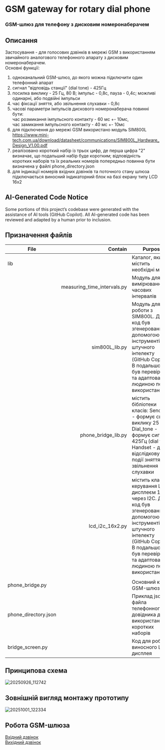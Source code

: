 # GSM gateway for rotary dial phone
### GSM-шлюз для телефону з дисковим номеронаберачем
## Описання
Застосування - для голосових дзвінків в мережі GSM з використанням звичайного аналогового телефонного апарату з дисковим номеронаберачем.  
Основні функції:  
1) одноканальний GSM-шлюз, до якого можна підключити один телефонний апарат
2) сигнал "відповідь станції" (dial tone) - 425Гц
3) посилка виклику - 25 Гц, 80 В; імпульс - 0,8с, пауза - 0,4с; можливі одинарні, або подвійні імпульси
4) час фіксації зняття, або звільнення слухавки - 0,8с
5) часові параметри імпульсів дискового номеронаберача повинні бути:  
час розмикання імпульсного контакту - 60 мс +- 10мс,  
час замикання імпульсного контакту - 40 мс +- 10мс
6) для підключення до мережі GSM використано модуль SIM800L https://www.mini-tech.com.ua/download/datasheet/communications/SIM800L_Hardware_Design_V1.00.pdf
7) реалізовано короткий набір із трьох цифр, де перша цифра "2" визначає, що подальший набір буде коротким; відповідність коротких наборів та їх реальних номерів попередньо повинна бути визначена у файлі phone_directory.json
8) для індикації номерів вхідних дзвінків та поточного стану шлюза підключається виносний індикаторний блок на базі екрану типу LCD 16x2

## AI-Generated Code Notice  
Some portions of this project’s codebase were generated with the assistance of AI tools (GitHub Copilot). All AI-generated code has been reviewed and adapted by a human prior to inclusion.

## Призначення файлів  

| File | Contain | Purpose |
| --- |  ---: |  --- |
| lib |  |Каталог, який містить необхідні модулі |
|  | measuring_time_intervals.py | Модуль для вимірювання часових інтервалів  |
|  | sim800L_lib.py | Модуль для роботи з SIM800L.  Даний код був згенерований за допомогою інструментів штучного інтелекту (GitHub Copilot). В подальшому був перевірений та адаптований людиною перед використанням.  |
|  | phone_bridge_lib.py | містить бібліотеки класів: Send_call - формує сигнал виклику 25 Гц, Dial_tone - формує сигнал 425Гц (dial tone), Handset - для відслідковування події зняття та звільнення слухавки  |
|  | lcd_i2c_16x2.py | містить клас для керування LCD-дисплеєм 16x2 через I2C. Даний код був згенерований за допомогою інструментів штучного інтелекту (GitHub Copilot). В подальшому був перевірений та адаптований людиною перед використанням.  |
||  |  |
| phone_bridge.py |  | Основний код GSM-шлюза  |
| phone_directory.json |  | Приклад json-файла телефонного довідника для використання коротких наборів |
| bridge_screen.py |  | Код для роботи виносного LCD-дисплея  |


## Принципова схема
![20250926_112742](https://github.com/user-attachments/assets/fa6f44ce-3b66-4fe3-a6e5-d61ed8f8b863)  
## Зовнішній вигляд монтажу прототипу
![20251001_122334](https://github.com/user-attachments/assets/136ac297-dace-4a1c-929e-7908ce6c6339)  

## Робота GSM-шлюза  
[Вхідний дзвінок](https://youtu.be/DODJJhKN8C8)  
[Вихідний дзвінок](https://youtu.be/qnDh9I-_DR8)  





